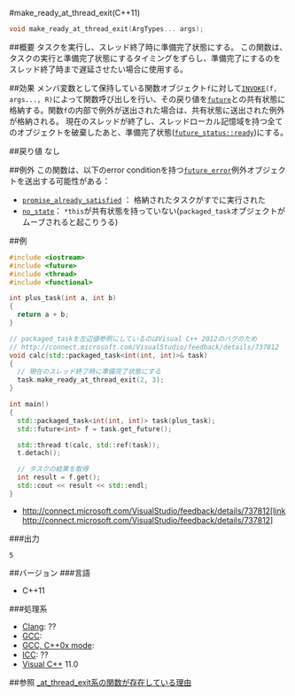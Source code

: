 #make_ready_at_thread_exit(C++11)
```cpp
void make_ready_at_thread_exit(ArgTypes... args);
```

##概要
タスクを実行し、スレッド終了時に準備完了状態にする。
この関数は、タスクの実行と準備完了状態にするタイミングをずらし、準備完了にするのをスレッド終了時まで遅延させたい場合に使用する。


##効果
メンバ変数として保持している関数オブジェクト`f`に対して[`INVOKE`](/reference/functional/invoke.md)`(f, args..., R)`によって関数呼び出しを行い、その戻り値を[`future`](../future.md)との共有状態に格納する。関数`f`の内部で例外が送出された場合は、共有状態に送出された例外が格納される。
現在のスレッドが終了し、スレッドローカル記憶域を持つ全てのオブジェクトを破棄したあと、準備完了状態([`future_status::ready`](../future_status.md))にする。


##戻り値
なし


##例外
この関数は、以下のerror conditionを持つ[`future_error`](../future_error.md)例外オブジェクトを送出する可能性がある：
- [`promise_already_satisfied`](../future_errc.md) ： 格納されたタスクがすでに実行された
- [`no_state`](../future_errc.md)： `*this`が共有状態を持っていない(`packaged_task`オブジェクトがムーブされると起こりうる)


##例

```cpp
#include <iostream>
#include <future>
#include <thread>
#include <functional>

int plus_task(int a, int b)
{
  return a + b;
}

// packaged_taskを左辺値参照にしているのはVisual C++ 2012のバグのため
// http://connect.microsoft.com/VisualStudio/feedback/details/737812
void calc(std::packaged_task<int(int, int)>& task)
{
  // 現在のスレッド終了時に準備完了状態にする
  task.make_ready_at_thread_exit(2, 3);
}

int main()
{
  std::packaged_task<int(int, int)> task(plus_task);
  std::future<int> f = task.get_future();

  std::thread t(calc, std::ref(task));
  t.detach();

  // タスクの結果を取得
  int result = f.get();
  std::cout << result << std::endl;
}
```
* http://connect.microsoft.com/VisualStudio/feedback/details/737812[link http://connect.microsoft.com/VisualStudio/feedback/details/737812]

###出力
```
5
```

##バージョン
###言語
- C++11

###処理系

- [Clang](/implementation#clang.md): ??
- [GCC](/implementation#gcc.md): 
- [GCC, C++0x mode](/implementation#gcc.md): 
- [ICC](/implementation#icc.md): ??
- [Visual C++](/implementation#visual_cpp.md) 11.0


##参照
[_at_thread_exit系の関数が存在している理由](/article/at_thread_exit.md)

